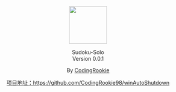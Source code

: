 ﻿<div style="text-align:center">
    <img src=":/svg/Icon.svg" width="100" height="100"/>
</div>

<div style="text-align:center">
    <p>
        <a>Sudoku-Solo</a><br>
        <a>Version 0.0.1</a>
    </p>
    <p>
        By <a href="https://github.com/CodingRookie98">CodingRookie</a>
    </p>
    <p><a href="https://github.com/CodingRookie98/winAutoShutdown">项目地址：https://github.com/CodingRookie98/winAutoShutdown</a></p>
</div>
